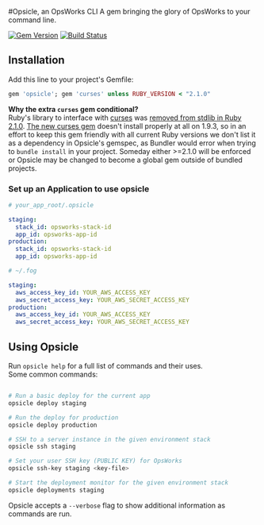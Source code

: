 #Opsicle, an OpsWorks CLI
A gem bringing the glory of OpsWorks to your command line.

[![Gem Version](https://badge.fury.io/rb/opsicle.png)](http://badge.fury.io/rb/opsicle)
[![Build Status](https://travis-ci.org/sportngin/opsicle.png?branch=master)](https://travis-ci.org/sportngin/opsicle)

## Installation
Add this line to your project's Gemfile:  
```ruby
gem 'opsicle'; gem 'curses' unless RUBY_VERSION < "2.1.0"
```

**Why the extra `curses` gem conditional?**  
Ruby's library to interface with [curses](http://en.wikipedia.org/wiki/Curses_(programming_library))
was [removed from stdlib in Ruby 2.1.0](https://bugs.ruby-lang.org/issues/8584).
[The new curses gem](https://github.com/ruby/curses) doesn't install properly at all on 1.9.3, so
in an effort to keep this gem friendly with all current Ruby versions we don't list it as a
dependency in Opsicle's gemspec, as Bundler would error when trying to `bundle install` in your
project. Someday either >=2.1.0 will be enforced or Opsicle may be changed to become a global gem
outside of bundled projects. 

### Set up an Application to use opsicle

```yaml
# your_app_root/.opsicle

staging:
  stack_id: opsworks-stack-id
  app_id: opsworks-app-id
production:
  stack_id: opsworks-stack-id
  app_id: opsworks-app-id
```

```yaml
# ~/.fog

staging:
  aws_access_key_id: YOUR_AWS_ACCESS_KEY
  aws_secret_access_key: YOUR_AWS_SECRET_ACCESS_KEY
production:
  aws_access_key_id: YOUR_AWS_ACCESS_KEY
  aws_secret_access_key: YOUR_AWS_SECRET_ACCESS_KEY
```

## Using Opsicle

Run `opsicle help` for a full list of commands and their uses.  
Some common commands:

```bash

# Run a basic deploy for the current app
opsicle deploy staging

# Run the deploy for production
opsicle deploy production

# SSH to a server instance in the given environment stack
opsicle ssh staging

# Set your user SSH key (PUBLIC KEY) for OpsWorks
opsicle ssh-key staging <key-file>

# Start the deployment monitor for the given environment stack
opsicle deployments staging

```

Opsicle accepts a `--verbose` flag to show additional information as commands are run.
